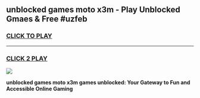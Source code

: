
## unblocked games moto x3m - Play Unblocked Gmaes & Free #uzfeb
<h3>
<a href="https://premium.freeplayer.one?title=unblocked_games_moto_x3m&ref=03M">CLICK TO PLAY</a></h3>
<hr>

<h3>
<a href="https://premium.freeplayer.one?title=unblocked_games_moto_x3m&ref=03M">CLICK 2 PLAY</a>
  
</h3>

<a href="https://premium.freeplayer.one?title=unblocked_games_moto_x3m&ref=03M"><img src="https://clearcache.store/games.png"></a>


**unblocked games moto x3m games unblocked: Your Gateway to Fun and Accessible Online Gaming**
